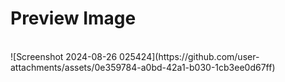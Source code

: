 <h1>Preview Image</h1> <br/>
![Screenshot 2024-08-26 025424](https://github.com/user-attachments/assets/0e359784-a0bd-42a1-b030-1cb3ee0d67ff)
